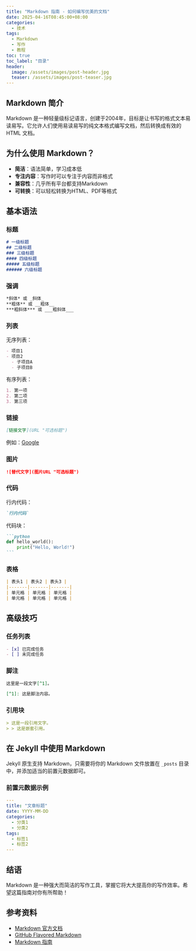 ```yaml
---
title: "Markdown 指南 - 如何编写优美的文档"
date: 2025-04-16T08:45:00+08:00
categories:
  - 技术
tags:
  - Markdown
  - 写作
  - 教程
toc: true
toc_label: "目录"
header:
  image: /assets/images/post-header.jpg
  teaser: /assets/images/post-teaser.jpg
---
```


## Markdown 简介

Markdown 是一种轻量级标记语言，创建于2004年，目标是让书写的格式文本易读易写。它允许人们使用易读易写的纯文本格式编写文档，然后转换成有效的 HTML 文档。

## 为什么使用 Markdown？

- **简洁**：语法简单，学习成本低
- **专注内容**：写作时可以专注于内容而非格式
- **兼容性**：几乎所有平台都支持Markdown
- **可转换**：可以轻松转换为HTML、PDF等格式

## 基本语法

### 标题

```markdown
# 一级标题
## 二级标题
### 三级标题
#### 四级标题
##### 五级标题
###### 六级标题
```

### 强调

```markdown
*斜体* 或 _斜体_
**粗体** 或 __粗体__
***粗斜体*** 或 ___粗斜体___
```

### 列表

无序列表：

```markdown
- 项目1
- 项目2
  - 子项目A
  - 子项目B
```

有序列表：

```markdown
1. 第一项
2. 第二项
3. 第三项
```

### 链接

```markdown
[链接文字](URL "可选标题")
```

例如：[Google](https://www.google.com "谷歌搜索")

### 图片

```markdown
![替代文字](图片URL "可选标题")
```

### 代码

行内代码：

```markdown
`行内代码`
```

代码块：

````markdown
```python
def hello_world():
    print("Hello, World!")
```
````

### 表格

```markdown
| 表头1 | 表头2 | 表头3 |
|-------|-------|-------|
| 单元格 | 单元格 | 单元格 |
| 单元格 | 单元格 | 单元格 |
```

## 高级技巧

### 任务列表

```markdown
- [x] 已完成任务
- [ ] 未完成任务
```

### 脚注

```markdown
这里是一段文字[^1]。

[^1]: 这是脚注内容。
```

### 引用块

```markdown
> 这是一段引用文字。
> > 这是嵌套引用。
```

## 在 Jekyll 中使用 Markdown

Jekyll 原生支持 Markdown，只需要将你的 Markdown 文件放置在 `_posts` 目录中，并添加适当的前置元数据即可。

### 前置元数据示例

```yaml
---
title: "文章标题"
date: YYYY-MM-DD
categories:
  - 分类1
  - 分类2
tags:
  - 标签1
  - 标签2
---
```

## 结语

Markdown 是一种强大而简洁的写作工具，掌握它将大大提高你的写作效率。希望这篇指南对你有所帮助！

## 参考资料

- [Markdown 官方文档](https://daringfireball.net/projects/markdown/)
- [GitHub Flavored Markdown](https://github.github.com/gfm/)
- [Markdown 指南](https://www.markdownguide.org/) 